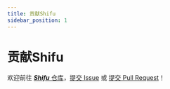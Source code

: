 ```yaml
---
title: 贡献Shifu
sidebar_position: 1
---
```


# 贡献Shifu

欢迎前往 [***Shifu*** 仓库](https://github.com/Edgenesis/shifu)，[提交 Issue](https://github.com/Edgenesis/shifu/issues/new/choose) 或 [提交 Pull Request](https://github.com/Edgenesis/shifu/pulls)！
